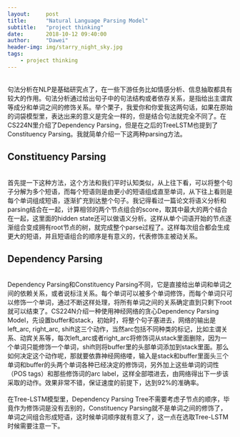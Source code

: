 ```yaml
---
layout:     post
title:      "Natural Language Parsing Model"
subtitle:   "project thinking"
date:       2018-10-12 09:40:00
author:     "Dawei"
header-img: img/starry_night_sky.jpg
tags:
    - project thinking
---
```

<br>句法分析在NLP是基础研究点了，在一些下游任务比如情感分析、信息抽取都具有较大的作用。句法分析通过给出句子中的句法结构或者依存关系，是指给出主谓宾等成分和单词之间的修饰关系。举个栗子，我爱你和你爱我这两句话，如果在原始的词袋模型里，表达出来的意义是完全一样的，但是结合句法就完全不同了。在CS224N里介绍了Dependency Parsing，但是在之后的TreeLSTM也提到了Constituency Parsing。我就简单介绍一下这两种parsing方法。<br/>

## Constituency Parsing
<br>首先提一下这种方法，这个方法和我们平时认知类似，从上往下看，可以将整个句子分解为多个短语，而每个短语则是由更小的短语组成直至单词，从下往上看则是每个单词组成短语，逐渐扩充到达整个句子。我记得看过一篇论文将语义分析和parsing结合在一起，计算相邻的两个节点组合的score，取其中最大的两个结合在一起，这里面的hidden state还可以做语义分析。这样从单个词语开始的节点逐渐组合变成拥有root节点的树，就完成整个parse过程了。这样每次组合都会生成更大的短语，并且短语组合的顺序是有意义的，代表修饰主被动关系。<br/>

## Dependency Parsing
<br>Dependency Parsing和Constituency Parsing不同，它是直接给出单词和单词之间的依赖关系，或者说标注关系。每个单词可以被多个单词修饰，而每个单词只可以修饰一个单词，通过不断这样处理，将所有单词之间的关系确定直到只剩下root就可以结束了。CS224N介绍一种使用神经网络的贪心Dependency Parsing Model，先设置buffer和stack，初始时，将整个句子塞进去，网络的输出是left_arc, right_arc, shift这三个动作，当然arc包括不同种类的标记，比如主谓关系、动宾关系等，每次left_arc或者right_arc将修饰词从stack里面删除，因为一个单词只能修饰一个单词，shift则将buffer里的头部单词添加到stack里面。那么如何决定这个动作呢，那就要依靠神经网络喽，输入是stack和buffer里面头三个单词和buffer的头两个单词各种已经决定的修饰词，另外加上这些单词的词性（POS tags）和那些修饰词的arc label，这样全部喂进去，由网络得出下一步该采取的动作。效果非常不错，保证速度的前提下，达到92%的准确率。<br/>
<br>在Tree-LSTM模型里，Dependency Parsing Tree不需要考虑子节点的顺序，毕竟作为修饰词是没有去别的，Constituency Parsing就不是单词之间的修饰了，单词之间组合形成短语，这时候单词顺序就有意义了，这一点在选取Tree-LSTM时候需要注意一下。<br/>